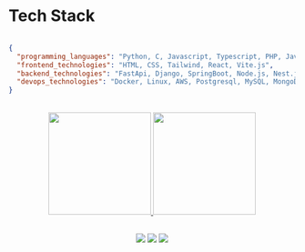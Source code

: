 <div>
 <h1>Tech Stack</h1>
  
  ```Json
  
  {
    "programming_languages": "Python, C, Javascript, Typescript, PHP, Java, Go",
    "frontend_technologies": "HTML, CSS, Tailwind, React, Vite.js",
    "backend_technologies": "FastApi, Django, SpringBoot, Node.js, Nest.js",
    "devops_technologies": "Docker, Linux, AWS, Postgresql, MySQL, MongoDB"
  }
  
  ```
</div>

<br>
<div align="center">
  <a href="https://github.com/vinnieoh">
  <img height="180em" src="https://github-readme-stats.vercel.app/api?username=vinnieoh&show_icons=true&theme=dark&include_all_commits=true&count_private=true"/>
  <img height="180em" src="https://github-readme-stats.vercel.app/api/top-langs/?username=vinnieoh&layout=compact&langs_count=8&theme=dark"/>
</div>

  ##
  
<div style="display: inline_block"align="center"> 
  <a href = "mailto:viniciusooliveira926@gmail.com"><img src="https://img.shields.io/badge/-Gmail-%23333?style=for-the-badge&logo=gmail&logoColor=white" target="_blank"></a>
  <a href="https://www.linkedin.com/in/vinicius-de-oliveira-oliveira" target="_blank"><img src="https://img.shields.io/badge/-LinkedIn-%230077B5?style=for-the-badge&logo=linkedin&logoColor=white" target="_blank"></a> 
  <a href="#" target="_blank"><img src="https://img.shields.io/badge/website-000000?style=for-the-badge&logo=About.me&logoColor=white" target="_blank"></a> 
 
</div>
